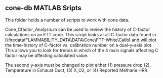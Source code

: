 ## cone-db MATLAB Sripts

This folder holds a number of scripts to work with cone data.


Cone_Cfactor_Analysis.m can be used to review the history of C-factor calculations on an FTT cone. This script looks at all C-factor data found in [\\firedata\FLAMMABILITY_DATA\DATA\Cone\FTT-White\Calib] and will plot the time-history of C-factor vs. calibration number on a dual-y-axis plot. This allows you to look for trends in which of the 4 main signals affecting C factor may be affecting calculated value.

The second y-axis must be changed to plot either (1) pressure drop (2), Temperature in Exhaust Duct, (3) X_O2, or (4) Reported Methane HRR.
